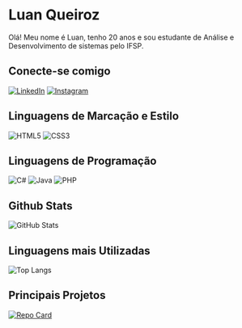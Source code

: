 # Luan Queiroz
Olá! Meu nome é Luan, tenho 20 anos e sou estudante de Análise e Desenvolvimento de sistemas pelo IFSP.

## Conecte-se comigo
[![LinkedIn](https://img.shields.io/badge/LinkedIn-000?style=for-the-badge&logo=linkedin&logoColor=0E76A8)](https://www.linkedin.com/in/luan-queiroz/)
[![Instagram](https://img.shields.io/badge/Instagram-000?style=for-the-badge&logo=instagram)](https://www.instagram.com/luanzitoh2/)

## Linguagens de Marcação e Estilo
![HTML5](https://img.shields.io/badge/HTML5-000?style=for-the-badge&logo=html5)
![CSS3](https://img.shields.io/badge/CSS3-000?style=for-the-badge&logo=css3&logoColor=264CE4)

## Linguagens de Programação
![C#](https://img.shields.io/badge/C%23-000?style=for-the-badge&logo=c-sharp&logoColor=823085)
![Java](https://img.shields.io/badge/Java-000?style=for-the-badge&logo=java)
![PHP](https://img.shields.io/badge/PHP-000?style=for-the-badge&logo=php&logoColor=8993be)

## Github Stats
![GitHub Stats](https://github-readme-stats.vercel.app/api?username=Luuh03&theme=transparent&bg_color=000&border_color=0000CD&show_icons=true&icon_color=00BFFF&title_color=00BFFF&text_color=FFF)

## Linguagens mais Utilizadas
![Top Langs](https://github-readme-stats-git-masterrstaa-rickstaa.vercel.app/api/top-langs/?username=Luuh03&bg_color=000&border_color=0000CD&title_color=00BFFF&text_color=FFF)

## Principais Projetos
[![Repo Card](https://github-readme-stats.vercel.app/api/pin/?username=Luuh03&repo=natureza-viva&bg_color=000&border_color=0000CD&show_icons=true&icon_color=00BFFF&title_color=00BFFF&text_color=FFF)](https://github.com/Luuh03/natureza-viva)
